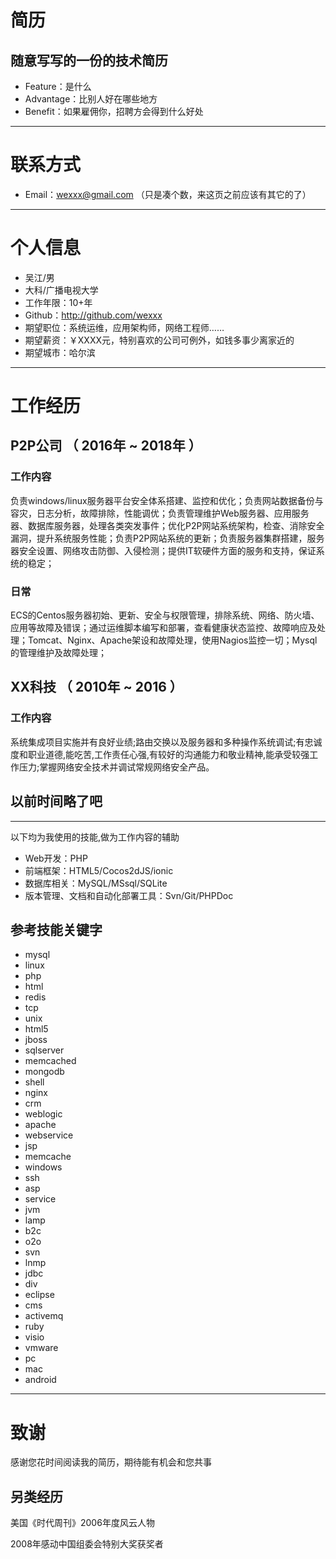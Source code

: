 # 简历
## 随意写写的一份的技术简历

 - Feature：是什么
 - Advantage：比别人好在哪些地方
 - Benefit：如果雇佣你，招聘方会得到什么好处 

---


# 联系方式

- Email：wexxx@gmail.com （只是凑个数，来这页之前应该有其它的了）

---

# 个人信息

 - 吴江/男
 - 大科/广播电视大学
 - 工作年限：10+年
  - Github：http://github.com/wexxx 
 - 期望职位：系统运维，应用架构师，网络工程师……
 - 期望薪资：￥XXXX元，特别喜欢的公司可例外，如钱多事少离家近的
 - 期望城市：哈尔滨

---

# 工作经历

## P2P公司 （ 2016年 ~ 2018年 ）

### 工作内容 
负责windows/linux服务器平台安全体系搭建、监控和优化；负责网站数据备份与容灾，日志分析，故障排除，性能调优；负责管理维护Web服务器、应用服务器、数据库服务器，处理各类突发事件；优化P2P网站系统架构，检查、消除安全漏洞，提升系统服务性能；负责P2P网站系统的更新；负责服务器集群搭建，服务器安全设置、网络攻击防御、入侵检测；提供IT软硬件方面的服务和支持，保证系统的稳定；


### 日常
ECS的Centos服务器初始、更新、安全与权限管理，排除系统、网络、防火墙、应用等故障及错误；通过运维脚本编写和部署，查看健康状态监控、故障响应及处理；Tomcat、Nginx、Apache架设和故障处理，使用Nagios监控一切；Mysql的管理维护及故障处理；

 
## XX科技 （ 2010年 ~ 2016 ）

### 工作内容 
系统集成项目实施并有良好业绩;路由交换以及服务器和多种操作系统调试;有忠诚度和职业道德,能吃苦,工作责任心强,有较好的沟通能力和敬业精神,能承受较强工作压力;掌握网络安全技术并调试常规网络安全产品。


## 以前时间略了吧

---

以下均为我使用的技能,做为工作内容的辅助

- Web开发：PHP
- 前端框架：HTML5/Cocos2dJS/ionic
- 数据库相关：MySQL/MSsql/SQLite
- 版本管理、文档和自动化部署工具：Svn/Git/PHPDoc

## 参考技能关键字

- mysql
- linux
- php
- html
- redis
- tcp
- unix
- html5
- jboss
- sqlserver
- memcached
- mongodb
- shell
- nginx
- crm
- weblogic
- apache
- webservice
- jsp
- memcache
- windows
- ssh
- asp
- service
- jvm
- lamp
- b2c
- o2o
- svn
- lnmp
- jdbc
- div
- eclipse
- cms
- activemq
- ruby
- visio
- vmware
- pc
- mac
- android

---

# 致谢
感谢您花时间阅读我的简历，期待能有机会和您共事
## 另类经历
美国《时代周刊》2006年度风云人物

2008年感动中国组委会特别大奖获奖者
